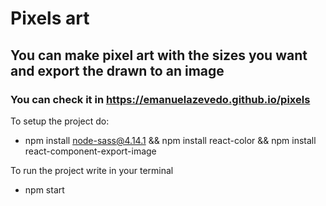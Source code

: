 # Pixels art
## You can make pixel art with the sizes you want and export the drawn to an image

### You can check it in https://emanuelazevedo.github.io/pixels

To setup the project do:
- npm install node-sass@4.14.1 && npm install react-color && npm install react-component-export-image

To run the project write in your terminal
- npm start


